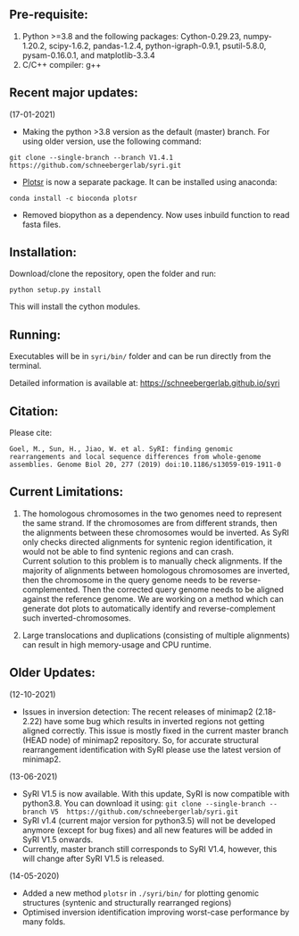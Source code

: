 ## Pre-requisite:
1. Python >=3.8 and the following packages: Cython-0.29.23, numpy-1.20.2, scipy-1.6.2, pandas-1.2.4, python-igraph-0.9.1, psutil-5.8.0, pysam-0.16.0.1, and matplotlib-3.3.4
2. C/C++ compiler: g++

## Recent major updates:
(17-01-2021)
* Making the python >3.8 version as the default (master) branch. For using older version, use the following command:
```
git clone --single-branch --branch V1.4.1 https://github.com/schneebergerlab/syri.git
```
* [Plotsr](https://github.com/schneebergerlab/plotsr) is now a separate package. It can be installed using anaconda:
```
conda install -c bioconda plotsr
```
* Removed biopython as a dependency. Now uses inbuild function to read fasta files.


## Installation:
Download/clone the repository, open the folder and run:

`python setup.py install`

This will install the cython modules.

## Running:
Executables will be in `syri/bin/` folder and can be run directly from the terminal.

Detailed information is available at: https://schneebergerlab.github.io/syri

## Citation:
Please cite:

`Goel, M., Sun, H., Jiao, W. et al. SyRI: finding genomic rearrangements and local sequence differences from whole-genome assemblies. Genome Biol 20, 277 (2019) doi:10.1186/s13059-019-1911-0`

## Current Limitations:
1. The homologous chromosomes in the two genomes need to represent the same strand. If the chromosomes are from different strands, then the alignments between these chromosomes would be inverted. As SyRI only checks directed alignments for syntenic region identification, it would not be able to find syntenic regions and can crash.  
Current solution to this problem is to manually check alignments. If the majority of alignments between homologous chromosomes are inverted, then the chromosome in the query genome needs to be reverse-complemented. Then the corrected query genome needs to be aligned against the reference genome. We are working on a method which can generate dot plots to automatically identify and reverse-complement such inverted-chromosomes.

2. Large translocations and duplications (consisting of multiple alignments) can result in high memory-usage and CPU runtime.


## Older Updates:
(12-10-2021)
* Issues in inversion detection: The recent releases of minimap2 (2.18-2.22) have some bug which results in inverted regions not getting aligned correctly. This issue is mostly fixed in the current master branch (HEAD node) of minimap2 repository. So, for accurate structural rearrangement identification with SyRI please use the latest version of minimap2.

(13-06-2021)
* SyRI V1.5 is now available. With this update, SyRI is now compatible with python3.8. You can download it using:
` git clone --single-branch --branch V5  https://github.com/schneebergerlab/syri.git `
* SyRI v1.4 (current major version for python3.5) will not be developed anymore (except for bug fixes) and all new features will be added in SyRI V1.5 onwards.
* Currently, master branch still corresponds to SyRI V1.4, however, this will change after SyRI V1.5 is released.

(14-05-2020)
* Added a new method `plotsr` in `./syri/bin/` for plotting genomic structures (syntenic and structurally rearranged regions)
* Optimised inversion identification improving worst-case performance by many folds.
 